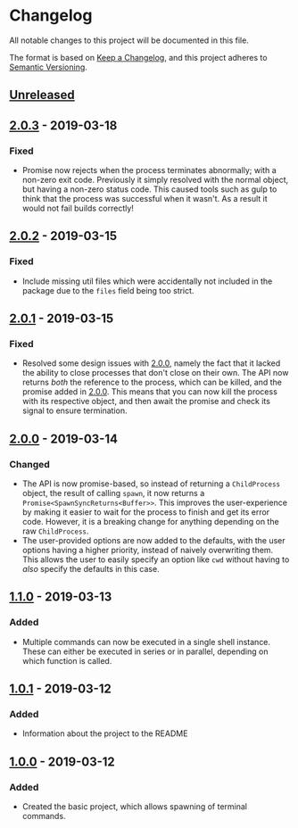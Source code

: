 # Changelog

All notable changes to this project will be documented in this file.

The format is based on [Keep a Changelog](https://keepachangelog.com/en/1.0.0/),
and this project adheres to [Semantic Versioning](https://semver.org/spec/v2.0.0.html).

## [Unreleased]

## [2.0.3] - 2019-03-18

### Fixed

- Promise now rejects when the process terminates abnormally; with a non-zero
  exit code. Previously it simply resolved with the normal object, but having
  a non-zero status code. This caused tools such as gulp to think that the process
  was successful when it wasn't. As a result it would not fail builds correctly!

## [2.0.2] - 2019-03-15

### Fixed

- Include missing util files which were accidentally not included in the package
  due to the `files` field being too strict.

## [2.0.1] - 2019-03-15

### Fixed

- Resolved some design issues with [2.0.0], namely the fact that it lacked
  the ability to close processes that don't close on their own. The API
  now returns _both_ the reference to the process, which can be killed, and
  the promise added in [2.0.0]. This means that you can now kill the process with
  its respective object, and then await the promise and check its signal to ensure
  termination.

## [2.0.0] - 2019-03-14

### Changed

- The API is now promise-based, so instead of returning a `ChildProcess` object,
  the result of calling `spawn`, it now returns a `Promise<SpawnSyncReturns<Buffer>>`.
  This improves the user-experience by making it easier to wait for the process
  to finish and get its error code. However, it is a breaking change for anything
  depending on the raw `ChildProcess`.
- The user-provided options are now added to the defaults, with the user options
  having a higher priority, instead of naively overwriting them. This allows the
  user to easily specify an option like `cwd` without having to _also_ specify
  the defaults in this case.

## [1.1.0] - 2019-03-13

### Added

- Multiple commands can now be executed in a single shell instance. These
  can either be executed in series or in parallel, depending on which function
  is called.

## [1.0.1] - 2019-03-12

### Added

- Information about the project to the README

## [1.0.0] - 2019-03-12

### Added

- Created the basic project, which allows spawning of terminal commands.

[unreleased]: https://github.com/dbpiper/terminal-spawn/compare/v2.0.3...HEAD
[2.0.3]: https://github.com/dbpiper/terminal-spawn/compare/2.0.2...v2.0.3
[2.0.2]: https://github.com/dbpiper/terminal-spawn/compare/2.0.1...2.0.2
[2.0.1]: https://github.com/dbpiper/terminal-spawn/compare/2.0.0...2.0.1
[2.0.0]: https://github.com/dbpiper/terminal-spawn/compare/1.1.0...2.0.0
[1.1.0]: https://github.com/dbpiper/terminal-spawn/compare/1.0.1...1.1.0
[1.0.1]: https://github.com/dbpiper/terminal-spawn/compare/1.0.0...1.0.1
[1.0.0]: https://github.com/dbpiper/terminal-spawn/compare/releases/tag/1.0.0
